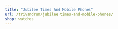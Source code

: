 ```yaml
---
title: "Jubilee Times And Mobile Phones"
url: /trivandrum/jubilee-times-and-mobile-phones/
shop: watches
---
```

